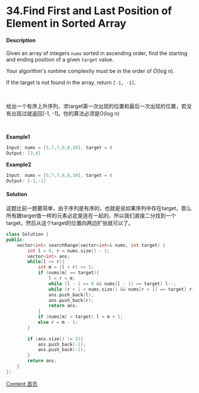 # 34.Find First and Last Position of Element in Sorted Array

#### Description

Given an array of integers `nums` sorted in ascending order, find the starting and ending position of a given `target` value.

Your algorithm's runtime complexity must be in the order of *O*(log *n*).

If the target is not found in the array, return `[-1, -1]`.

<br>

给出一个有序上升序列，求target第一次出现的位置和最后一次出现的位置，若没有出现过就返回[-1, -1]。你的算法必须是O(log n)

<br>

**Example1**


```c++
Input: nums = [5,7,7,8,8,10], target = 8
Output: [3,4]
```

**Example2**

```c++
Input: nums = [5,7,7,8,8,10], target = 6
Output: [-1,-1]
```



#### Solution

这题比前一题要简单，由于序列是有序的，也就是说如果序列中存在target，那么所有跟target值一样的元素必定是连在一起的，所以我们直接二分找到一个target，然后从这个target的位置向两边扩张就可以了。

```c++
class Solution {
public:
    vector<int> searchRange(vector<int>& nums, int target) {
        int l = 0, r = nums.size() - 1;
        vector<int> ans;
        while(l <= r){
            int m = (l + r) >> 1;
            if (nums[m] == target){
                l = r = m;
                while (l - 1 >= 0 && nums[l - 1] == target) l--;
                while (r + 1 < nums.size() && nums[r + 1] == target) r++;
                ans.push_back(l);
                ans.push_back(r);
                return ans;
            }
            if (nums[m] < target) l = m + 1;
            else r = m - 1;
        }
        
        if (ans.size() != 2){
            ans.push_back(-1);
            ans.push_back(-1);
        }
        return ans;
    }
};
```



[Content   首页](../README.md)

